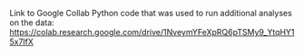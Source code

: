 Link to Google Collab Python code that was used to run additional analyses on the data:
https://colab.research.google.com/drive/1NveymYFeXpRQ6pTSMy9_YtqHY15x7lfX